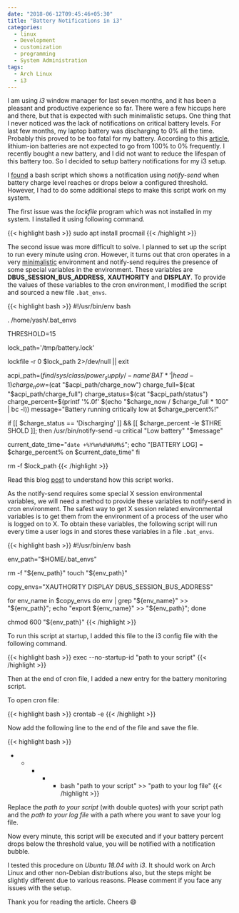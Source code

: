 ```yaml
---
date: "2018-06-12T09:45:46+05:30"
title: "Battery Notifications in i3"
categories:
  - linux
  - Development
  - customization
  - programming
  - System Administration
tags:
  - Arch Linux
  - i3
---
```


I am using *i3* window manager for last seven months, and it has been a pleasant and productive experience so far. There were a few hiccups here and there, but that is expected with such minimalistic setups. One thing that I never noticed was the lack of notifications on critical battery levels. For last few months, my laptop battery was discharging to 0% all the time. Probably this proved to be too fatal for my battery. According to this [article](https://lifehacker.com/5875162/how-often-should-i-charge-my-gadgets-battery-to-prolong-its-lifespan), lithium-ion batteries are not expected to go from 100% to 0% frequently. I recently bought a new battery, and I did not want to reduce the lifespan of this battery too. So I decided to setup battery notifications for my i3 setup.

I [found](https://agorf.gr/2016/06/29/low-battery-notification-in-i3wm/) a bash script which shows a notification using *notify-send* when battery charge level reaches or drops below a configured threshold. However, I had to do some additional steps to make this script work on my system.

The first issue was the *lockfile* program which was not installed in my system. I installed it using following command.

{{< highlight bash >}}
sudo apt install procmail
{{< /highlight >}}

The second issue was more difficult to solve. I planned to set up the script to run every minute using *cron*. However, it turns out that cron operates in a very [minimalistic](http://askubuntu.com/a/23438/173003) environment and notify-send requires the presence of some special variables in the environment. These variables are **DBUS_SESSION_BUS_ADDRESS**, **XAUTHORITY** and **DISPLAY**. To provide the values of these variables to the cron environment, I modified the script and sourced a new file `.bat_envs`.

{{< highlight bash >}}
#!/usr/bin/env bash

. /home/yash/.bat_envs

THRESHOLD=15

lock_path='/tmp/battery.lock'

lockfile -r 0 $lock_path 2>/dev/null || exit

acpi_path=$(find /sys/class/power_supply/ -name 'BAT*' | head -1)
charge_now=$(cat "$acpi_path/charge_now")
charge_full=$(cat "$acpi_path/charge_full")
charge_status=$(cat "$acpi_path/status")
charge_percent=$(printf '%.0f' $(echo "$charge_now / $charge_full * 100"
 | bc -l))
message="Battery running critically low at $charge_percent%!"

if [[ $charge_status == 'Discharging' ]] && [[ $charge_percent -le $THRE
SHOLD ]]; then
  /usr/bin/notify-send -u critical "Low battery" "$message"

  current_date_time="`date +%Y%m%d%H%M%S`";
  echo "[BATTERY LOG] = $charge_percent% on $current_date_time"
fi

rm -f $lock_path
{{< /highlight >}}

Read this blog [post](https://agorf.gr/2016/06/29/low-battery-notification-in-i3wm/) to understand how this script works.

As the notify-send requires some special X session environmental variables, we will need a method to provide these variables to notify-send in cron environment. The safest way to get X session related environmental variables is to get them from the environment of a process of the user who is logged on to X. To obtain these variables, the following script will run every time a user logs in and stores these variables in a file `.bat_envs`.

<!--https://unix.stackexchange.com/a/111194 -->

{{< highlight bash >}}
#!/usr/bin/env bash

env_path="$HOME/.bat_envs"

rm -f "${env_path}"
touch "${env_path}"

copy_envs="XAUTHORITY DISPLAY DBUS_SESSION_BUS_ADDRESS"

for env_name in $copy_envs
do
    env | grep "${env_name}" >> "${env_path}";
    echo "export ${env_name}" >> "${env_path}";
done

chmod 600 "${env_path}"
{{< /highlight >}}

To run this script at startup, I added this file to the i3 config file with the following command.

{{< highlight bash >}}
exec --no-startup-id "path to your script"
{{< /highlight >}}

Then at the end of cron file, I added a new entry for the battery monitoring script.

To open cron file:

{{< highlight bash >}}
crontab -e
{{< /highlight >}}

Now add the following line to the end of the file and save the file.

{{< highlight bash >}}
* * * * * bash "path to your script" >> "path to your log file"
{{< /highlight >}}

Replace the *path to your script* (with double quotes) with your script path and the *path to your log file* with a path where you want to save your log file.

Now every minute, this script will be executed and if your battery percent drops below the threshold value, you will be notified with a notification bubble.

I tested this procedure on *Ubuntu 18.04 with i3*. It should work on Arch Linux and other non-Debian distributions also, but the steps might be slightly different due to various reasons. Please comment if you face any issues with the setup.

Thank you for reading the article. Cheers :smile: